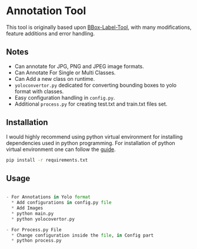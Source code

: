 # Annotation Tool

This tool is originally based upon [BBox-Label-Tool](https://github.com/puzzledqs/BBox-Label-Tool), with many modifications, feature additions and error handling.


## Notes

* Can annotate for JPG, PNG and JPEG image formats.
* Can Annotate For Single or Multi Classes.
* Can Add a new class on runtime.
* `yoloconvertor.py` dedicated for converting bounding boxes to yolo format with classes.
* Easy configuration handling in `config.py`.
* Additional `process.py` for creating test.txt and train.txt files set.

## Installation

I would highly recommend using python virtual environment for installing dependencies used in python programming. For installation of python virtual environment one can follow the [guide](http://docs.python-guide.org/en/latest/dev/virtualenvs/).

```bash
pip install -r requirements.txt
```

## Usage

```python

- For Annotations in Yolo format
  * Add configurations in config.py file
  * Add Images
  * python main.py
  * python yolocovertor.py

- For Process.py File
  * Change configuration inside the file, in Config part
  * python process.py
```
